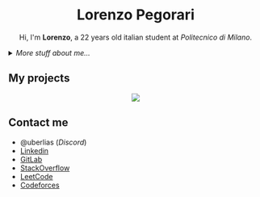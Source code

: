 <div align="center">
    <h1> Lorenzo Pegorari </h1>
    <p> Hi, I'm <b>Lorenzo</b>, a 22 years old italian student at <em>Politecnico di Milano</em>.</p>
</div>

<details>
<summary>
    <em>More stuff about me...</em>
</summary>

<div align="center">
  <img height=200 src="https://github-readme-stats.vercel.app/api?username=LorenzoPegorari&title_color=DF7A88&text_color=B0B6BC&icon_color=E5D96A&border_color=F0F6FC&bg_color=060A10&show_icons=true&count_private=true&include_all_commits=true" />
  <img height=200 src="https://github-readme-stats.vercel.app/api/top-langs/?username=LorenzoPegorari&title_color=DF7A88&text_color=B0B6BC&border_color=F0F6FC&bg_color=060A10&layout=compact&card_width=320&langs_count=8" />
</div>

## Skills
### Application Development
| Programming language | Proficiency         |
| -------------------- | ------------------- |
| C                    | Self evaluation: C  |
| Python 3             | Self evaluation: C+ |
| RISC-V               | Self evaluation: B- |
| MIPS                 | Self evaluation: B- |
### Web technologies
| Programming language | Proficiency         |
| -------------------- | ------------------- |
| HTML5                | Self evaluation: B+ |
| CSS                  | Self evaluation: B  |
| SASS                 | Self evaluation: C+ |
### Other languages
| Programming language | Proficiency         |
| -------------------- | ------------------- |
| LaTex                | Self evaluation: B+ |
| SPASS                | Self evaluation: C- |
### Productivity utilities
| Programming language | Proficiency         |
| -------------------- | ------------------- |
| Microsoft Office     | Self evaluation: B+ |
| Microsoft Word       | Self evaluation: B  |
| Google Sheets        | Self evaluation: B+ |

## Languages
| Language | Proficiency                                                          |
| -------- | -------------------------------------------------------------------- |
| Italian  | Native language                                                      |
| English  | Full professional proficiency (Cambridge English FCE, CEFR Level C1) |
  
</details>

## My projects
<div align="center">
    <a href="https://github.com/LorenzoPegorari/SimplyColorful">
      <img src="https://github-readme-stats.vercel.app/api/pin/?username=LorenzoPegorari&title_color=DF7A88&text_color=B0B6BC&icon_color=E5D96A&border_color=F0F6FC&bg_color=060A10&show_icons=true&description_lines_count=2&repo=SimplyColorful" />
    </a>
</div>

## Contact me
- @uberlias (*Discord*)
- [Linkedin](https://linkedin.com/in/lorenzopegorari)
- [GitLab](https://gitlab.gnome.org/LorenzoPegorari)
- [StackOverflow](https://stackoverflow.com/users/27418243/lorenzo-pegorari)
- [LeetCode](https://leetcode.com/LorenzoPegorari/)
- [Codeforces](https://codeforces.com/profile/LorePego)

